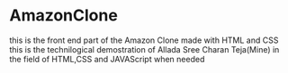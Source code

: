 # AmazonClone
this is the front end part of the Amazon Clone made with HTML and CSS 
this is the technilogical demostration of Allada Sree Charan Teja(Mine) in the field of HTML,CSS and JAVAScript when needed
